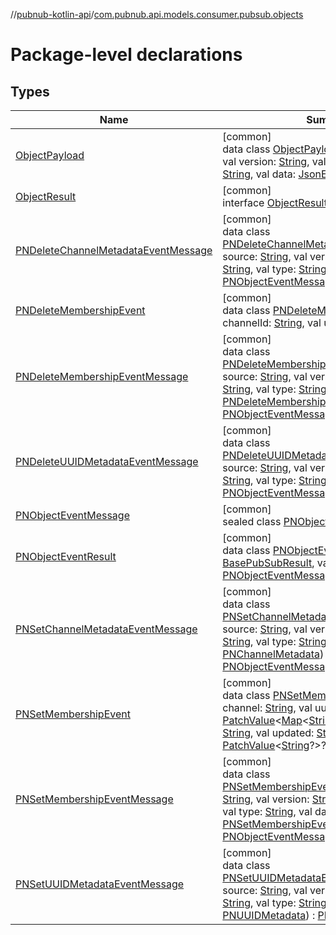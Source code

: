 //[pubnub-kotlin-api](../../index.md)/[com.pubnub.api.models.consumer.pubsub.objects](index.md)

# Package-level declarations

## Types

| Name | Summary |
|---|---|
| [ObjectPayload](-object-payload/index.md) | [common]<br>data class [ObjectPayload](-object-payload/index.md)(val source: [String](https://kotlinlang.org/api/latest/jvm/stdlib/kotlin/-string/index.html), val version: [String](https://kotlinlang.org/api/latest/jvm/stdlib/kotlin/-string/index.html), val event: [String](https://kotlinlang.org/api/latest/jvm/stdlib/kotlin/-string/index.html), val type: [String](https://kotlinlang.org/api/latest/jvm/stdlib/kotlin/-string/index.html), val data: [JsonElement](../com.pubnub.api/-json-element/index.md)) |
| [ObjectResult](-object-result/index.md) | [common]<br>interface [ObjectResult](-object-result/index.md)&lt;[T](-object-result/index.md)&gt; |
| [PNDeleteChannelMetadataEventMessage](-p-n-delete-channel-metadata-event-message/index.md) | [common]<br>data class [PNDeleteChannelMetadataEventMessage](-p-n-delete-channel-metadata-event-message/index.md)(val source: [String](https://kotlinlang.org/api/latest/jvm/stdlib/kotlin/-string/index.html), val version: [String](https://kotlinlang.org/api/latest/jvm/stdlib/kotlin/-string/index.html), val event: [String](https://kotlinlang.org/api/latest/jvm/stdlib/kotlin/-string/index.html), val type: [String](https://kotlinlang.org/api/latest/jvm/stdlib/kotlin/-string/index.html), val channel: [String](https://kotlinlang.org/api/latest/jvm/stdlib/kotlin/-string/index.html)) : [PNObjectEventMessage](-p-n-object-event-message/index.md) |
| [PNDeleteMembershipEvent](-p-n-delete-membership-event/index.md) | [common]<br>data class [PNDeleteMembershipEvent](-p-n-delete-membership-event/index.md)(val channelId: [String](https://kotlinlang.org/api/latest/jvm/stdlib/kotlin/-string/index.html), val uuid: [String](https://kotlinlang.org/api/latest/jvm/stdlib/kotlin/-string/index.html)) |
| [PNDeleteMembershipEventMessage](-p-n-delete-membership-event-message/index.md) | [common]<br>data class [PNDeleteMembershipEventMessage](-p-n-delete-membership-event-message/index.md)(val source: [String](https://kotlinlang.org/api/latest/jvm/stdlib/kotlin/-string/index.html), val version: [String](https://kotlinlang.org/api/latest/jvm/stdlib/kotlin/-string/index.html), val event: [String](https://kotlinlang.org/api/latest/jvm/stdlib/kotlin/-string/index.html), val type: [String](https://kotlinlang.org/api/latest/jvm/stdlib/kotlin/-string/index.html), val data: [PNDeleteMembershipEvent](-p-n-delete-membership-event/index.md)) : [PNObjectEventMessage](-p-n-object-event-message/index.md) |
| [PNDeleteUUIDMetadataEventMessage](-p-n-delete-u-u-i-d-metadata-event-message/index.md) | [common]<br>data class [PNDeleteUUIDMetadataEventMessage](-p-n-delete-u-u-i-d-metadata-event-message/index.md)(val source: [String](https://kotlinlang.org/api/latest/jvm/stdlib/kotlin/-string/index.html), val version: [String](https://kotlinlang.org/api/latest/jvm/stdlib/kotlin/-string/index.html), val event: [String](https://kotlinlang.org/api/latest/jvm/stdlib/kotlin/-string/index.html), val type: [String](https://kotlinlang.org/api/latest/jvm/stdlib/kotlin/-string/index.html), val uuid: [String](https://kotlinlang.org/api/latest/jvm/stdlib/kotlin/-string/index.html)) : [PNObjectEventMessage](-p-n-object-event-message/index.md) |
| [PNObjectEventMessage](-p-n-object-event-message/index.md) | [common]<br>sealed class [PNObjectEventMessage](-p-n-object-event-message/index.md) |
| [PNObjectEventResult](-p-n-object-event-result/index.md) | [common]<br>data class [PNObjectEventResult](-p-n-object-event-result/index.md)(result: [BasePubSubResult](../com.pubnub.api.models.consumer.pubsub/-base-pub-sub-result/index.md), val extractedMessage: [PNObjectEventMessage](-p-n-object-event-message/index.md)) : [PubSubResult](../com.pubnub.api.models.consumer.pubsub/-pub-sub-result/index.md) |
| [PNSetChannelMetadataEventMessage](-p-n-set-channel-metadata-event-message/index.md) | [common]<br>data class [PNSetChannelMetadataEventMessage](-p-n-set-channel-metadata-event-message/index.md)(val source: [String](https://kotlinlang.org/api/latest/jvm/stdlib/kotlin/-string/index.html), val version: [String](https://kotlinlang.org/api/latest/jvm/stdlib/kotlin/-string/index.html), val event: [String](https://kotlinlang.org/api/latest/jvm/stdlib/kotlin/-string/index.html), val type: [String](https://kotlinlang.org/api/latest/jvm/stdlib/kotlin/-string/index.html), val data: [PNChannelMetadata](../com.pubnub.api.models.consumer.objects.channel/-p-n-channel-metadata/index.md)) : [PNObjectEventMessage](-p-n-object-event-message/index.md) |
| [PNSetMembershipEvent](-p-n-set-membership-event/index.md) | [common]<br>data class [PNSetMembershipEvent](-p-n-set-membership-event/index.md)(val channel: [String](https://kotlinlang.org/api/latest/jvm/stdlib/kotlin/-string/index.html), val uuid: [String](https://kotlinlang.org/api/latest/jvm/stdlib/kotlin/-string/index.html), val custom: [PatchValue](../com.pubnub.api.utils/-patch-value/index.md)&lt;[Map](https://kotlinlang.org/api/latest/jvm/stdlib/kotlin.collections/-map/index.html)&lt;[String](https://kotlinlang.org/api/latest/jvm/stdlib/kotlin/-string/index.html), [Any](https://kotlinlang.org/api/latest/jvm/stdlib/kotlin/-any/index.html)?&gt;?&gt;?, val eTag: [String](https://kotlinlang.org/api/latest/jvm/stdlib/kotlin/-string/index.html), val updated: [String](https://kotlinlang.org/api/latest/jvm/stdlib/kotlin/-string/index.html), val status: [PatchValue](../com.pubnub.api.utils/-patch-value/index.md)&lt;[String](https://kotlinlang.org/api/latest/jvm/stdlib/kotlin/-string/index.html)?&gt;?) |
| [PNSetMembershipEventMessage](-p-n-set-membership-event-message/index.md) | [common]<br>data class [PNSetMembershipEventMessage](-p-n-set-membership-event-message/index.md)(val source: [String](https://kotlinlang.org/api/latest/jvm/stdlib/kotlin/-string/index.html), val version: [String](https://kotlinlang.org/api/latest/jvm/stdlib/kotlin/-string/index.html), val event: [String](https://kotlinlang.org/api/latest/jvm/stdlib/kotlin/-string/index.html), val type: [String](https://kotlinlang.org/api/latest/jvm/stdlib/kotlin/-string/index.html), val data: [PNSetMembershipEvent](-p-n-set-membership-event/index.md)) : [PNObjectEventMessage](-p-n-object-event-message/index.md) |
| [PNSetUUIDMetadataEventMessage](-p-n-set-u-u-i-d-metadata-event-message/index.md) | [common]<br>data class [PNSetUUIDMetadataEventMessage](-p-n-set-u-u-i-d-metadata-event-message/index.md)(val source: [String](https://kotlinlang.org/api/latest/jvm/stdlib/kotlin/-string/index.html), val version: [String](https://kotlinlang.org/api/latest/jvm/stdlib/kotlin/-string/index.html), val event: [String](https://kotlinlang.org/api/latest/jvm/stdlib/kotlin/-string/index.html), val type: [String](https://kotlinlang.org/api/latest/jvm/stdlib/kotlin/-string/index.html), val data: [PNUUIDMetadata](../com.pubnub.api.models.consumer.objects.uuid/-p-n-u-u-i-d-metadata/index.md)) : [PNObjectEventMessage](-p-n-object-event-message/index.md) |
